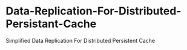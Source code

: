 # Data-Replication-For-Distributed-Persistant-Cache
Simplified Data Replication For Distributed Persistent Cache
